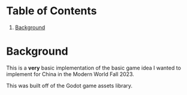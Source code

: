 
# Table of Contents

1.  [Background](#orgd287925)



<a id="orgd287925"></a>

# Background

This is a **very** basic implementation of the basic game idea I wanted to implement for China in the Modern World Fall 2023.

This was built off of the Godot game assets library.

